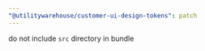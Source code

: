 ```yaml
---
"@utilitywarehouse/customer-ui-design-tokens": patch
---
```


do not include `src` directory in bundle
